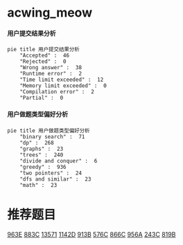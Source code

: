 # acwing_meow

<!-- tabs:start -->



#### **用户提交结果分析**

```mermaid
pie title 用户提交结果分析
    "Accepted" :  46
    "Rejected" :  0
    "Wrong answer" :  38
    "Runtime error" :  2
    "Time limit exceeded" :  12
    "Memory limit exceeded" :  0
    "Compilation error" :  2
    "Partial" :  0
```

#### **用户做题类型偏好分析**

```mermaid
pie title 用户做题类型偏好分析
    "binary search" :  71
    "dp" :  268
    "graphs" :  23
    "trees" :  240
    "divide and conquer" :  6
    "greedy" :  936
    "two pointers" :  24
    "dfs and similar" :  23
    "math" :  23
```



<!-- tabs:end -->
# 推荐题目
[963E](https://codeforces.com/contest/963/problem/E)
[883C](https://codeforces.com/contest/883/problem/C)
[13571](https://codeforces.com/contest/1357/problem/1)
[1142D](https://codeforces.com/contest/1142/problem/D)
[913B](https://codeforces.com/contest/913/problem/B)
[576C](https://codeforces.com/contest/576/problem/C)
[866C](https://codeforces.com/contest/866/problem/C)
[956A](https://codeforces.com/contest/956/problem/A)
[243C](https://codeforces.com/contest/243/problem/C)
[819B](https://codeforces.com/contest/819/problem/B)
